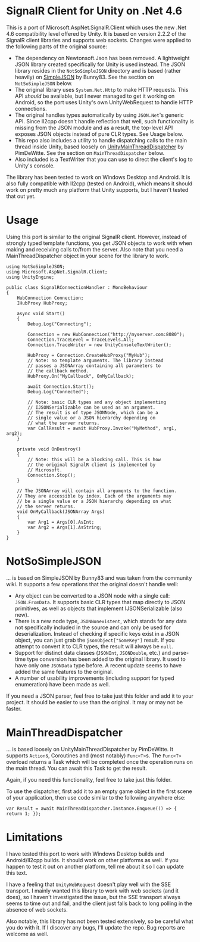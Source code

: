 # SignalR Client for Unity on .Net 4.6
This is a port of Microsoft.AspNet.SignalR.Client which uses the new .Net 4.6 compatibility level offered by Unity. It is based on version 2.2.2 of the SignalR client libraries and supports web sockets. Changes were applied to the following parts of the original source:

* The dependency on Newtonsoft.Json has been removed. A lightweight JSON library created specifically for Unity is used instead. The JSON library resides in the `NotSoSimpleJSON` directory and is based (rather heavily) on [SimpleJSON](http://wiki.unity3d.com/index.php/SimpleJSON) by Bunny83. See the section on `NotSoSimpleJSON` below.
* The original library uses `System.Net.Http` to make HTTP requests. This API *should* be available, but I never managed to get it working on Android, so the port uses Unity's own UnityWebRequest to handle HTTP connections.
* The original handles types automatically by using `JSON.Net`'s generic API. Since Il2cpp doesn't handle reflection that well, such functionality is missing from the JSON module and as a result, the top-level API exposes JSON objects instead of pure CLR types. See Usage below.
* This repo also includes a utility to handle dispatching calls to the main thread inside Unity, based loosely on [UnityMainThreadDispatcher](https://github.com/PimDeWitte/UnityMainThreadDispatcher) by PimDeWitte. See the section on `MainThreadDispatcher` below.
* Also included is a TextWriter that you can use to direct the client's log to Unity's console.

The library has been tested to work on Windows Desktop and Android. It is also fully compatible with Il2cpp (tested on Android), which means it should work on pretty much any platform that Unity supports, but I haven't tested that out yet.

# Usage
Using this port is similar to the original SignalR client. However, instead of strongly typed template functions, you get JSON objects to work with when making and receiving calls to/from the server. Also note that you need a MainThreadDispatcher object in your scene for the library to work.

```
using NotSoSimpleJSON;
using Microsoft.AspNet.SignalR.Client;
using UnityEngine;

public class SignalRConnectionHandler : MonoBehaviour
{
    HubConnection Connection;
    IHubProxy HubProxy;

    async void Start()
    {
        Debug.Log("Connecting");
            
        Connection = new HubConnection("http://myserver.com:8080");
        Connection.TraceLevel = TraceLevels.All;
        Connection.TraceWriter = new UnityConsoleTextWriter();

        HubProxy = Connection.CreateHubProxy("MyHub");
        // Note: no template arguments. The library instead
        // passes a JSONArray containing all parameters to
        // the callback method.
        HubProxy.On("MyCallback", OnMyCallback);
            
        await Connection.Start();
        Debug.Log("Connected");

        // Note: basic CLR types and any object implementing
        // IJSONSerializable can be used as an argument. 
        // The result is of type JSONNode, which can be a
        // single value or a JSON hierarchy depending on
        // what the server returns.
        var CallResult = await HubProxy.Invoke("MyMethod", arg1, arg2);
    }

    private void OnDestroy()
    {
        // Note: this will be a blocking call. This is how
        // the original SignalR client is implemented by
        // Microsoft.
        Connection.Stop();
    }

    // The JSONArray will contain all arguments to the function.
    // They are accessible by index. Each of the arguments may
    // be a single value or a JSON hierarchy depending on what
    // the server returns.
    void OnMyCallback(JSONArray Args)
    {
        var Arg1 = Args[0].AsInt;
        var Arg2 = Args[1].AsString;
    }
}
```

# NotSoSimpleJSON
... is based on SimpleJSON by Bunny83 and was taken from the community wiki. It supports a few operations that the original doesn't handle well:

* Any object can be converted to a JSON node with a single call: `JSON.FromData`. It supports basic CLR types that map directly to JSON primitives, as well as objects that implement IJSONSerializable (also new).
* There is a new node type, `JSONNonexistent`, which stands for any data not specifically included in the source and can only be used for deserialization. Instead of checking if specific keys exist in a JSON object, you can just grab the `jsonObject["SomeKey"]` result. If you attempt to convert it to CLR types, the result will always be `null`.
* Support for distinct data classes (`JSONInt`, `JSONDouble`, etc.) and parse-time type conversion has been added to the original library. It used to have only one `JSONData` type before. A recent update seems to have added the same features to the original.
* A number of usability improvements (including support for typed enumeration) have been made as well.

If you need a JSON parser, feel free to take just this folder and add it to your project. It should be easier to use than the original. It may or may not be faster.

# MainThreadDispatcher
... is based loosely on UnityMainThreadDispatcher by PimDeWitte. It supports `Action`s, Coroutines and (most notably) `Func<T>`s. The `Func<T>` overload returns a Task which will be completed once the operation runs on the main thread. You can await this Task to get the result.

Again, if you need this functionality, feel free to take just this folder.

To use the dispatcher, first add it to an empty game object in the first scene of your application, then use code similar to the following anywhere else:

```
var Result = await MainThreadDispatcher.Instance.Enqueue(() => { return 1; });
```

# Limitations
I have tested this port to work with Windows Desktop builds and Android/Il2cpp builds. It should work on other platforms as well. If you happen to test it out on another platform, tell me about it so I can update this text.

I have a feeling that `UnityWebRequest` doesn't play well with the SSE transport. I mainly wanted this library to work with web sockets (and it does), so I haven't investigated the issue, but the SSE transport always seems to time out and fail, and the client just falls back to long polling in the absence of web sockets.

Also notable, this library has not been tested extensively, so be careful what you do with it. If I discover any bugs, I'll update the repo. Bug reports are welcome as well.